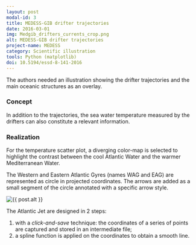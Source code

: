 ```yaml
---
layout: post
modal-id: 3
title: MEDESS-GIB drifter trajectories
date: 2016-03-01
img: Medgib_drifters_currents_crop.png
alt: MEDESS-GIB drifter trajectories
project-name: MEDESS
category: Scientific illustration
tools: Python (matplotlib)
doi: 10.5194/essd-8-141-2016
---
```


The authors needed an illustration showing the drifter trajectories and the main oceanic structures as an overlay.

### Concept

In addition to the trajectories, the sea water temperature measured by the drifters can also constitute a relevant information.

### Realization

For the temperature scatter plot, a diverging color-map is selected to highlight the contrast between the cool Atlantic Water and the warmer Mediterranean Water.

The Western and Eastern Atlantic Gyres (names WAG and EAG) are represented as circle in projected coordinates. The arrows are added as a small segment of the circle annotated with a specific arrow style.

<img src="{{ site.url }}/figures/portfolio/Medgib_drifters_currents.png" class="img-responsive" alt="{{ post.alt }}">

The Atlantic Jet are designed in 2 steps:
1. with a *click-and-save* technique: the coordinates of a series of points are captured and stored in an intermediate file;
2. a spline function is applied on the coordinates to obtain a smooth line.
